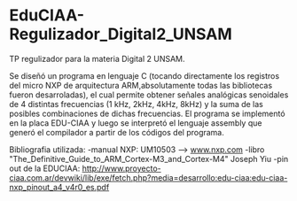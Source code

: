 # EduCIAA-Regulizador_Digital2_UNSAM
TP regulizador para la materia Digital 2 UNSAM.

Se diseñó un programa en lenguaje C (tocando directamente los registros del micro NXP de arquitectura ARM,absolutamente todas las bibliotecas fueron desarroladas), el cual permite obtener señales analógicas 
senoidales de 4 distintas frecuencias (1 kHz, 2kHz, 4kHz, 8kHz) y la suma de las posibles combinaciones de dichas frecuencias.
El programa se implementó en la placa EDU-CIAA 
y luego se interpretó el lenguaje assembly que generó el compilador a partir de los códigos del programa.

Bibliografia utilizada:
-manual NXP: UM10503 --> www.nxp.com
-libro "The_Definitive_Guide_to_ARM_Cortex-M3_and_Cortex-M4" Joseph Yiu
-pin out de la EDUCIAA: http://www.proyecto-ciaa.com.ar/devwiki/lib/exe/fetch.php?media=desarrollo:edu-ciaa:edu-ciaa-nxp_pinout_a4_v4r0_es.pdf

